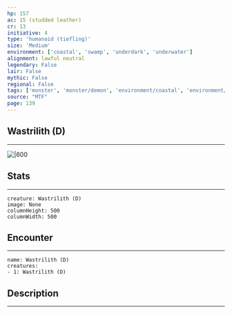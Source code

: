 ```yaml
---
hp: 157
ac: 15 (studded leather)
cr: 13
initiative: 4
type: 'humanoid (tiefling)'    
size: 'Medium'
environment: ['coastal', 'swamp', 'underdark', 'underwater']
alignment: lawful neutral
legendary: False
lair: False
mythic: False
regional: False
tags: ['monster', 'monster/demon', 'environment/coastal', 'environment/swamp', 'environment/underdark', 'environment/underwater']
source: "MTF"
page: 139
---
```


## Wastrilith (D)
---

![|600](D:/Program%20Files/5e.tools/img/bestiary/MTF/Wastrilith.jpg)

## Stats
---

```statblock
creature: Wastrilith (D)
image: None
columnHeight: 500
columnWidth: 500
```

## Encounter
---

```encounter-table
name: Wastrilith (D)
creatures:
- 1: Wastrilith (D)
```

## Description
---




